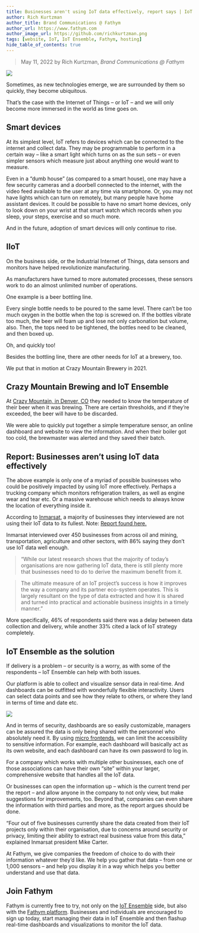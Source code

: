 ```yaml
---
title: Businesses aren't using IoT data effectively, report says | IoT Ensemble can help
author: Rich Kurtzman
author_title: Brand Communications @ Fathym
author_url: https://www.fathym.com
author_image_url: https://github.com/richkurtzman.png
tags: [website, IoT, IoT Ensemble, Fathym, hosting]
hide_table_of_contents: true
---
```


> May 11, 2022 by Rich Kurtzman, _Brand Communications @ Fathym_

![](https://www.fathym.com/img/developer3screens.jpeg)

Sometimes, as new technologies emerge, we are surrounded by them so quickly, they become ubiquitous.  

That’s the case with the Internet of Things – or IoT – and we will only become more immersed in the world as time goes on.  

## Smart devices 

At its simplest level, IoT refers to devices which can be connected to the internet and collect data. They may be programmable to perform in a certain way – like a smart light which turns on as the sun sets – or even simpler sensors which measure just about anything one would want to measure.  

Even in a “dumb house” (as compared to a smart house), one may have a few security cameras and a doorbell connected to the internet, with the video feed available to the user at any time via smartphone. Or, you may not have lights which can turn on remotely, but many people have home assistant devices. It could be possible to have no smart home devices, only to look down on your wrist at that smart watch which records when you sleep, your steps, exercise and so much more.  

And in the future, adoption of smart devices will only continue to rise. 

## IIoT 

On the business side, or the Industrial Internet of Things, data sensors and monitors have helped revolutionize manufacturing.  

As manufacturers have turned to more automated processes, these sensors work to do an almost unlimited number of operations.  

One example is a beer bottling line.  

Every single bottle needs to be poured to the same level. There can’t be too much oxygen in the bottle when the top is screwed on. If the bottles vibrate too much, the beer will foam up and lose not only carbonation but volume, also. Then, the tops need to be tightened, the bottles need to be cleaned, and then boxed up.  

Oh, and quickly too!  

Besides the bottling line, there are other needs for IoT at a brewery, too.  

We put that in motion at Crazy Mountain Brewery in 2021.  

## Crazy Mountain Brewing and IoT Ensemble 

At [Crazy Mountain, in Denver, CO](https://www.fathym.com/iot/blog/blogs/2021/march/2021-03-04-crazy-mountain-brewery) they needed to know the temperature of their beer when it was brewing. There are certain thresholds, and if they’re exceeded, the beer will have to be discarded.  

We were able to quickly put together a simple temperature sensor, an online dashboard and website to view the information. And when their boiler got too cold, the brewmaster was alerted and they saved their batch.  

## Report: Businesses aren’t using IoT data effectively 

The above example is only one of a myriad of possible businesses who could be positively impacted by using IoT more effectively. Perhaps a trucking company which monitors refrigeration trailers, as well as engine wear and tear etc. Or a massive warehouse which needs to always know the location of everything inside it.  

According to [Inmarsat](https://www.inmarsat.com/en/index.html), a majority of businesses they interviewed are not using their IoT data to its fullest. Note: [Report found here.](https://iottechnews.com/news/2022/feb/23/inmarsat-finds-businesses-not-using-iot-data-effectively/?utm_content=204571305&utm_medium=social&utm_source=twitter&hss_channel=tw-27468676) 

Inmarsat interviewed over 450 businesses from across oil and mining, transportation, agriculture and other sectors, with 86% saying they don’t use IoT data well enough. 

>“While our latest research shows that the majority of today’s organisations are now gathering IoT data, there is still plenty more that businesses need to do to derive the maximum benefit from it. 

>The ultimate measure of an IoT project’s success is how it improves the way a company and its partner eco-system operates. This is largely resultant on the type of data extracted and how it is shared and turned into practical and actionable business insights in a timely manner.” 

More specifically, 46% of respondents said there was a delay between data collection and delivery, while another 33% cited a lack of IoT strategy completely.  

## IoT Ensemble as the solution  

If delivery is a problem – or security is a worry, as with some of the respondents – IoT Ensemble can help with both issues.  

Our platform is able to collect and visualize sensor data in real-time. And dashboards can be outfitted with wonderfully flexible interactivity. Users can select data points and see how they relate to others, or where they land in terms of time and date etc.  

![](https://www.fathym.com/img/powerbireport.png)

And in terms of security, dashboards are so easily customizable, managers can be assured the data is only being shared with the personnel who absolutely need it. By using [micro frontends](https://www.fathym.com/blog/articles/2022/march/2022-03-14-a-simple-micro-frontends-explainer), we can limit the accessibility to sensitive information. For example, each dashboard will basically act as its own website, and each dashboard can have its own password to log in.  

For a company which works with multiple other businesses, each one of those associations can have their own “site” within your larger, comprehensive website that handles all the IoT data. 

Or businesses can open the information up – which is the current trend per the report – and allow anyone in the company to not only view, but make suggestions for improvements, too. Beyond that, companies can even share the information with third parties and more, as the report argues should be done.  

“Four out of five businesses currently share the data created from their IoT projects only within their organisation, due to concerns around security or privacy, limiting their ability to extract real business value from this data,” explained Inmarsat president Mike Carter. 

At Fathym, we give companies the freedom of choice to do with their information whatever they’d like. We help you gather that data – from one or 1,000 sensors – and help you display it in a way which helps you better understand and use that data.  

## Join Fathym 

Fathym is currently free to try, not only on the [IoT Ensemble](https://www.fathym.com/dashboard/iot/) side, but also with the [Fathym platform](https://www.fathym.com/dashboard). Businesses and individuals are encouraged to sign up today, start managing their data in IoT Ensemble and then flashup real-time dashboards and visualizations to monitor the IoT data. 